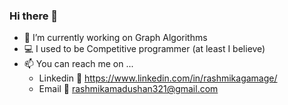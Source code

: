 ### Hi there 👋

 - 🔭 I’m currently working on Graph Algorithms 
- :computer: I used to be Competitive programmer (at least I believe)
 - 📫 You can reach me on ... 
   - Linkedin :briefcase: https://www.linkedin.com/in/rashmikagamage/
    - Email :e-mail: rashmikamadushan321@gmail.com
